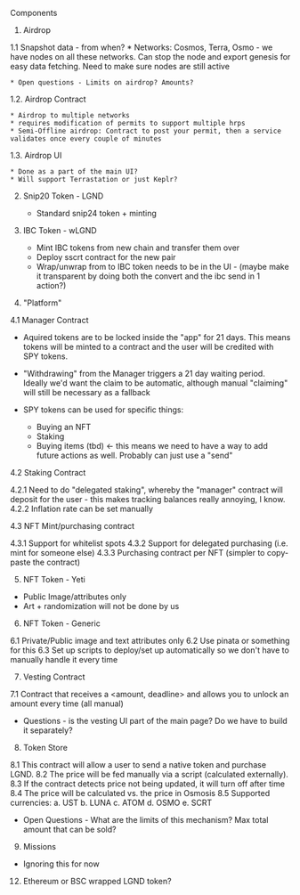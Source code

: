 Components

1. Airdrop

1.1 Snapshot data - from when?
	* Networks: Cosmos, Terra, Osmo  - we have nodes on all these networks. 
    Can stop the node and export genesis for easy data fetching. Need to make sure nodes are still active
	
	* Open questions - Limits on airdrop? Amounts? 
	
	
1.2. Airdrop Contract

	* Airdrop to multiple networks
	* requires modification of permits to support multiple hrps
	* Semi-Offline airdrop: Contract to post your permit, then a service validates once every couple of minutes

1.3. Airdrop UI

	* Done as a part of the main UI?
	* Will support Terrastation or just Keplr?
	
2. Snip20 Token - LGND

	* Standard snip24 token + minting
	
3. IBC Token - wLGND

	* Mint IBC tokens from new chain and transfer them over
	* Deploy sscrt contract for the new pair
	* Wrap/unwrap from to IBC token needs to be in the UI - (maybe make it transparent by doing both the convert and the ibc send in 1 action?)

4. "Platform"

4.1 Manager Contract

* Aquired tokens are to be locked inside the "app" for 21 days. This means tokens will be minted to a contract and the user
will be credited with SPY tokens. 

* "Withdrawing" from the Manager triggers a 21 day waiting period. Ideally we'd want the claim to be automatic, although manual "claiming" will still be necessary as a fallback

* SPY tokens can be used for specific things:

	* Buying an NFT
	* Staking
	* Buying items (tbd) <- this means we need to have a way to add future actions as well. Probably can just use a "send"
	
4.2 Staking Contract

4.2.1 Need to do "delegated staking", whereby the "manager" contract will deposit for the user - this makes tracking balances really annoying, I know.
4.2.2 Inflation rate can be set manually	

4.3 NFT Mint/purchasing contract

4.3.1 Support for whitelist spots
4.3.2 Support for delegated purchasing (i.e. mint for someone else)
4.3.3 Purchasing contract per NFT (simpler to copy-paste the contract)


5. NFT Token - Yeti

* Public Image/attributes only
* Art + randomization will not be done by us

6. NFT Token - Generic

6.1 Private/Public image and text attributes only
6.2 Use pinata or something for this
6.3 Set up scripts to deploy/set up automatically so we don't have to manually handle it every time

7. Vesting Contract

7.1 Contract that receives a <amount, deadline> and allows you to unlock an amount every <x> time (all manual)

* Questions - is the vesting UI part of the main page? Do we have to build it separately?

8. Token Store

8.1 This contract will allow a user to send a native token and purchase LGND. 
8.2 The price will be fed manually via a script (calculated externally). 
8.3 If the contract detects price not being updated, it will turn off after <X> time
8.4 The price will be calculated vs. the price in Osmosis
8.5 Supported currencies:
	a. UST
	b. LUNA
	c. ATOM
	d. OSMO
	e. SCRT

* Open Questions - 
	What are the limits of this mechanism? Max total amount that can be sold?

9. Missions

* Ignoring this for now

12. Ethereum or BSC wrapped LGND token?
